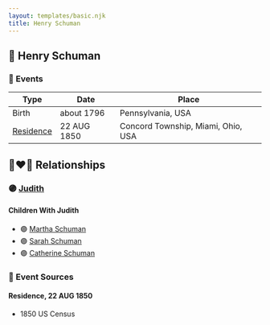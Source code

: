 ```yaml
---
layout: templates/basic.njk
title: Henry Schuman
---
```

## 🔵 Henry Schuman

### 📆 Events

Type | Date | Place
------ | ------ | ------
Birth | about 1796 | Pennsylvania, USA
[Residence](#event-1) | 22 AUG 1850 | Concord Township, Miami, Ohio, USA

## 👩‍❤️‍👨 Relationships

### 🟣 [Judith ](/people/9/94900602)

#### Children With Judith
* 🟣 [Martha Schuman](/people/8/85879963)
* 🟣 [Sarah Schuman](/people/9/98600610)
* 🟣 [Catherine Schuman](/people/3/39599940)
### 📰 Event Sources

#### <a id="event-1"></a> Residence, 22 AUG 1850
* 1850 US Census